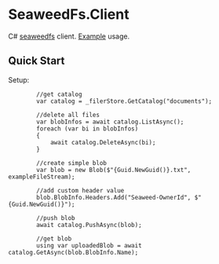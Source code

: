 SeaweedFs.Client
============

C# [seaweedfs](https://github.com/chrislusf/seaweedfs) client. [Example](./examples/SeaweedFs.Client.Example) usage.

Quick Start
-------
Setup:

            //get catalog
            var catalog = _filerStore.GetCatalog("documents");

            //delete all files
            var blobInfos = await catalog.ListAsync();
            foreach (var bi in blobInfos)
            {
                await catalog.DeleteAsync(bi);
            }

            //create simple blob
            var blob = new Blob($"{Guid.NewGuid()}.txt", exampleFileStream);

            //add custom header value
            blob.BlobInfo.Headers.Add("Seaweed-OwnerId", $"{Guid.NewGuid()}");

            //push blob
            await catalog.PushAsync(blob);

            //get blob
            using var uploadedBlob = await catalog.GetAsync(blob.BlobInfo.Name);
